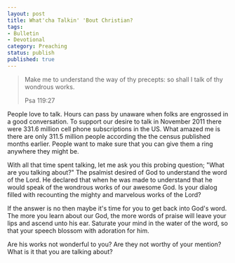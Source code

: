 ```yaml
---
layout: post
title: What'cha Talkin' 'Bout Christian?
tags:
- Bulletin
- Devotional
category: Preaching
status: publish
published: true
---
```

>Make me to understand the way of thy precepts: so shall I talk of thy wondrous works.
>
>Psa 119:27

People love to talk. Hours can pass by unaware when folks are engrossed in a good conversation. To support our desire to talk in November 2011 there were 331.6 million cell phone subscriptions in the US. What amazed me is there are only 311.5 million people according the the census published months earlier. People want to make sure that you can give them a ring anywhere they might be. 

With all that time spent talking, let me ask you this probing question; "What are you talking about?" The psalmist desired of God to understand the word of the Lord. He declared that when he was made to understand that he would speak of the wondrous works of our awesome God. Is your dialog filled with recounting the mighty and marvelous works of the Lord? 

If the answer is no then maybe it's time for you to get back into God's word. The more you learn about our God, the more words of praise will leave your lips and ascend unto his ear. Saturate your mind in the water of the word, so that your speech blossom with adoration for him. 

Are his works not wonderful to you? Are they not worthy of your mention? What is it that you are talking about?
